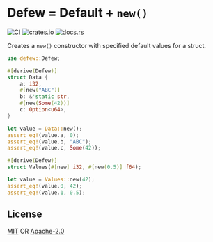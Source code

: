 # Defew = Default + `new()`

[![CI](https://github.com/mzyy94/defew/actions/workflows/ci.yml/badge.svg)](https://github.com/mzyy94/defew/actions/workflows/ci.yml)
[![crates.io](https://img.shields.io/crates/v/defew.svg)](http://crates.io/crates/defew)
[![docs.rs](https://img.shields.io/docsrs/defew.svg)](https://docs.rs/defew/)

Creates a `new()` constructor with specified default values for a struct.

```rust
use defew::Defew;

#[derive(Defew)]
struct Data {
    a: i32,
    #[new("ABC")]
    b: &'static str,
    #[new(Some(42))]
    c: Option<u64>,
}

let value = Data::new();
assert_eq!(value.a, 0);
assert_eq!(value.b, "ABC");
assert_eq!(value.c, Some(42));

#[derive(Defew)]
struct Values(#[new] i32, #[new(0.5)] f64);

let value = Values::new(42);
assert_eq!(value.0, 42);
assert_eq!(value.1, 0.5);
```

## License

[MIT](LICENSE.MIT) OR [Apache-2.0](LICENSE.APACHE)
